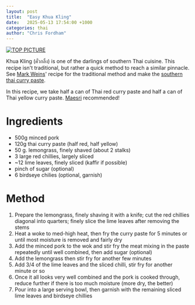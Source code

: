 ```yaml
---
layout: post
title:  "Easy Khua Kling"
date:   2025-05-13 17:54:00 +1000
categories: thai
author: "Chris Fordham"
---
```


[![TOP PICTURE](/assets/images/foo.png)](/assets/images/bar.png)

Khua Kling (คั่วกลิ้ง) is one of the darlings of southern Thai cuisine. This recipe isn't traditional, but rather a quick method to reach a similar pinnacle. See [Mark Weins](https://en.wikipedia.org/wiki/Mark_Wiens)' recipe for the traditional method and make the [southern thai curry paste](https://www.eatingthaifood.com/how-to-make-southern-thai-curry-paste/).

In this recipe, we take half a can of Thai red curry paste and half a can of Thai yellow curry paste. [Maesri](https://maesri.com.au/products/) recommended!

# Ingredients

- 500g minced pork
- 120g thai curry paste (half red, half yellow)
- 50 g. lemongrass, finely shaved (about 2 stalks)
- 3 large red chillies, largely sliced
- ~12 lime leaves, finely sliced (kaffir if possible)
- pinch of sugar (optional)
- 6 birdseye chilies (optional, garnish)

# Method

1. Prepare the lemongrass, finely shaving it with a knife; cut the red chillies diagonal into quarters; finely slice the lime leaves after removing the stems
2. Heat a woke to med-high heat, then fry the curry paste for 5 minutes or until most moisture is removed and fairly dry
3. Add the minced pork to the wok and stir fry the meat mixing in the paste repeatedly until well combined, then add sugar (optional)
4. Add the lemongrass then stir fry for another few minutes
5. Add 3/4 of the lime leaves and the sliced chilli, stir fry for another minute or so
6. Once it all looks very well combined and the pork is cooked through, reduce further if there is too much moisture (more dry, the better)
7. Pour into a large serving bowl, then garnish with the remaining sliced lime leaves and birdseye chillies
